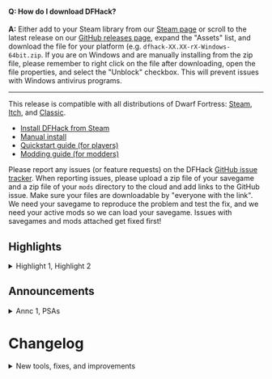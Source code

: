 #### Q: How do I download DFHack?
**A:** Either add to your Steam library from our [Steam page](https://store.steampowered.com/app/2346660/DFHack) or scroll to the latest release on our [GitHub releases page](https://github.com/DFHack/dfhack/releases), expand the "Assets" list, and download the file for your platform (e.g. `dfhack-XX.XX-rX-Windows-64bit.zip`. If you are on Windows and are manually installing from the zip file, please remember to right click on the file after downloading, open the file properties, and select the "Unblock" checkbox. This will prevent issues with Windows antivirus programs.

-------------

This release is compatible with all distributions of Dwarf Fortress: [Steam](https://store.steampowered.com/app/975370/Dwarf_Fortress/), [Itch](https://kitfoxgames.itch.io/dwarf-fortress), and [Classic](https://www.bay12games.com/dwarves/).

- [Install DFHack from Steam](https://store.steampowered.com/app/2346660/DFHack)
- [Manual install](https://docs.dfhack.org/en/stable/docs/Installing.html#installing)
- [Quickstart guide (for players)](https://docs.dfhack.org/en/stable/docs/Quickstart.html#quickstart)
- [Modding guide (for modders)](https://docs.dfhack.org/en/stable/docs/guides/modding-guide.html)

Please report any issues (or feature requests) on the DFHack [GitHub issue tracker](https://github.com/DFHack/dfhack/issues). When reporting issues, please upload a zip file of your savegame and a zip file of your `mods` directory to the cloud and add links to the GitHub issue. Make sure your files are downloadable by "everyone with the link". We need your savegame to reproduce the problem and test the fix, and we need your active mods so we can load your savegame. Issues with savegames and mods attached get fixed first!

Highlights
----------------------------------

<details>
<summary>Highlight 1, Highlight 2</summary>

### Highlight 1

Demo screenshot/vidcap

Text

### Highlight 2

Demo screenshot/vidcap

Text

</details>

Announcements
----------------------------------

<details>
<summary>Annc 1, PSAs</summary>

### Annc 1

Text

### PSAs

As always, remember that, just like the vanilla DF game, DFHack tools can also have bugs. It is a good idea to **save often and keep backups** of the forts that you care about.

Some DFHack tools that worked in previous (pre-Steam) versions of DF have not been updated yet and are marked with the "unavailable" tag in their docs. If you try to run them, they will show a warning and exit immediately. You can run the command again to override the warning (though of course the tools may not work). We make no guarantees of reliability for the tools that are marked as "unavailable".

The in-game interface for running DFHack commands (`gui/launcher`) will not show "unavailable" tools by default. You can still run them if you know their names, or you can turn on dev mode by hitting Ctrl-D while in `gui/launcher` and they will be added to the autocomplete list. Some tools listed as "unavailable" in the docs do not compile yet and are not accessible at all, even when in dev mode.

If you see a tool complaining about the lack of a cursor, know that it's referring to the **keyboard** cursor (which used to be the only real option in Dwarf Fortress). You can enable the keyboard cursor by entering mining mode or selecting the dump/forbid tool and hitting Alt-K (the DFHack keybinding for `toggle-kbd-cursor`). We're working on making DFHack tools more mouse-aware and accessible so this step isn't necessary in the future.

</details>

Changelog
====================

<details>
<summary>New tools, fixes, and improvements</summary>

%RELEASE_NOTES%
</details>